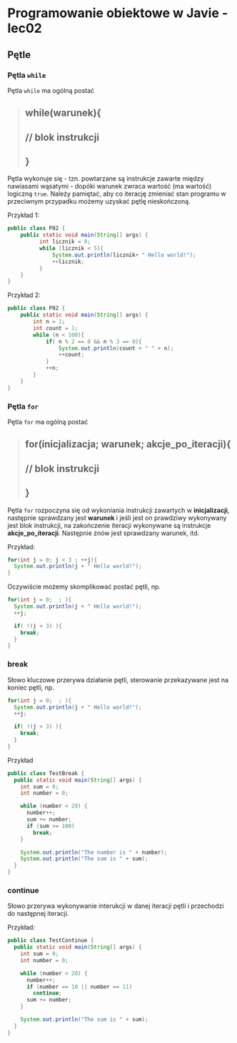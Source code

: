 Programowanie obiektowe w Javie - lec02
=======================================

## Pętle

### Pętla `while`

Pętla `while` ma ogólną postać

> ## while(warunek){
> ## 	// blok instrukcji 
> ## }

Pętla wykonuje się - tzn. powtarzane są instrukcje zawarte między nawiasami wąsatymi - dopóki warunek zwraca wartość (ma wartość) logiczną `true`. Należy pamiętać, aby co iterację zmieniać stan programu w przeciwnym przypadku możemy uzyskać pętlę nieskończoną.

Przykład 1:

```java
public class P02 {
    public static void main(String[] args) {
          int licznik = 0;
          while (licznik < 5){
              System.out.println(licznik+ " Hello world!");
              ++licznik;
          }
    }
}
```

Przykład 2:

```java
public class P02 {
    public static void main(String[] args) {
        int n = 1;
        int count = 1;
        while (n < 100){
            if( n % 2 == 0 && n % 3 == 0){
                System.out.println(count + " " + n);
                ++count;
            }
            ++n;
        }
    }
}
```

### Pętla `for`

Pętla `for` ma ogólną postać

> ## for(inicjalizacja; warunek; akcje_po_iteracji){
> ## 	// blok instrukcji 
> ## }

Pętla `for` rozpoczyna się od wykoniania instrukcji zawartych w **inicjalizacji**, następnie sprawdzany jest **warunek** i jeśli jest on prawdziwy wykonywany jest blok instrukcji, na zakończenie iteracji wykonywane są instrukcje **akcje_po_iteracji**. Następnie znów jest sprawdzany warunek, itd.

Przykład:

```java
for(int j = 0; j < 3 ; ++j){
  System.out.println(j + " Hello world!");
}
```



Oczywiście możemy skomplikować postać pętli, np.

```java
for(int j = 0;  ; ){
  System.out.println(j + " Hello world!");
  ++j;

  if( !(j < 3) ){
    break;
  }
}
```

### break

Słowo kluczowe przerywa działanie pętli, sterowanie przekazywane jest na koniec pętli, np.

```java
for(int j = 0;  ; ){
  System.out.println(j + " Hello world!");
  ++j;

  if( !(j < 3) ){
    break;
  }
}
```

Przykład

```java
public class TestBreak {
  public static void main(String[] args) {
    int sum = 0;
    int number = 0;

    while (number < 20) {
      number++;
      sum += number;
      if (sum >= 100) 
        break;
    }

    System.out.println("The number is " + number);
    System.out.println("The sum is " + sum);
  }
}
```



### continue

Słowo przerywa wykonywanie interukcji w danej iteracji pętli i przechodzi do następnej iteracji.

Przykład:

```java
public class TestContinue {
  public static void main(String[] args) {
    int sum = 0;
    int number = 0;

    while (number < 20) {
      number++;
      if (number == 10 || number == 11) 
        continue;
      sum += number;
    }

    System.out.println("The sum is " + sum);
  }
}
```

